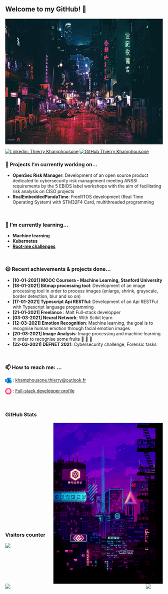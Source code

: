## Welcome to my GitHub! 🐼

<p align="left" width="100%">
    <img align="center" width="860" height="400" src="./pictures/tokyo.jpg"/>
</p>

[![Linkedin: Thierry Khamphousone](https://img.shields.io/badge/-Thierry_Khamphousone-blue?style=flat-square&logo=Linkedin&logoColor=white&link=https://www.linkedin.com/in/tkhamphousone/)](https://www.linkedin.com/in/tkhamphousone)
[![GitHub Thierry Khamphousone](https://img.shields.io/github/followers/yulypso?label=follow&style=social)](https://github.com/Yulypso)

### 🔭 Projects I’m currently working on...
- __OpenSec Risk Manager__: Development of an open source product dedicated to cybersecurity risk management meeting ANSSI requirements by the 5 EBIOS label workshops with the aim of facilitating risk analysis on CISO projects
- __RealEmbeddedPandaTime__: FreeRTOS development (Real Time Operating System) with STM32F4 Card, multithreaded programming 


<br>

### 🌱 I’m currently learning...
- __Machine learning__
- __Kubernetes__
- __[Root-me challenges](https://www.root-me.org/Yulypso?lang=fr#c478dc536a61adc434aacf8f990eb301)__ 

<br>

### 😄 Recent achievements & projects done...
- __[10-01-2021] MOOC Coursera - Machine Learning, Stanford University__
- __[18-01-2021] Bitmap processing tool__: Development of an image processing tool in order to process images (enlarge, shrink, grayscale, border detection, blur and so on)
- __[17-01-2021] Typescript Api RESTful__: Development of an Api RESTFul with Typescript language programming
- __[21-01-2021] Freelance__ : Malt Full-stack developper
- __[03-03-2021] Neural Network__: With Scikit learn
- __[12-03-2021] Emotion Recognition__: Machine learning, the goal is to recognise human emotion through facial emotion images
- __[20-03-2021] Image Analysis__: Image processing and machine learning in order to recognise some fruits 🍎 🍓 🍌 
- __[22-03-2021] DEFNET 2021__: Cybersecurity challenge, Forensic tasks

<br>

### 📫 How to reach me: ...

<p align='left'>
    <img align='center' width="20" height="20" src="./pictures/outlook.png" />
        : <a href='mailto:khamphousone.thierry@outlook.fr?subject=GitHub:%20information%20request'>khamphousone.thierry@outlook.fr</a>
<p/>

<p align='left'>
    <img align='center' width="20" height="20" src="./pictures/malt.png" />
        : 
        <a href='https://www.malt.fr/profile/thierrykhamphousone'>Full-stack developper profile</a>
<p/>

<br>

### GitHub Stats

<img align='right' width="350" height="512" src="./pictures/stats.gif" />

<div float='left'>
    <img align='left' width='450' src="https://github-readme-stats.vercel.app/api?username=yulypso&count_private=true&theme=tokyonight&layout=compact&show_icons=true&custom_title=Yulypso's GitHub Stats"/>
    <img align='left' src="https://github-readme-stats.vercel.app/api/top-langs/?username=Yulypso&langs_count=10&theme=tokyonight&layout=compact&card_width=400&custom_title=Yulypso's Most Used Languages" />
</div>

<br><br><br><br><br><br><br><br><br><br><br><br><br><br><br><br><br><br><br>

### Visitors counter

<img float='center' src="https://profile-counter.glitch.me/%7BYulypso%7D/count.svg" />




<!-- to display more pin repositories :
https://github-readme-stats.vercel.app/api/pin/?username=yulypso&repo=meimo&count_private=true&theme=tokyonight&layout=compact&show_icons=true -->



<!--
**Yulypso/Yulypso** is a ✨ _special_ ✨ repository because its `README.md` (this file) appears on your GitHub profile.

Here are some ideas to get you started:

- 🔭 I’m currently working on ...
- 🌱 I’m currently learning ...
- 👯 I’m looking to collaborate on ...
- 🤔 I’m looking for help with ...
- 💬 Ask me about ...
- 📫 How to reach me: ...
- 😄 Pronouns: ...
- ⚡ Fun fact: ...
-->
